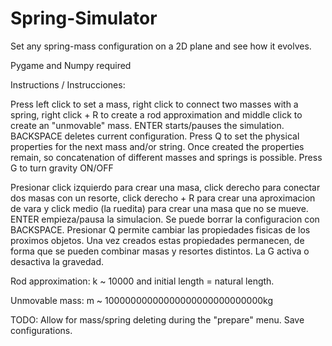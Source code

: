 # Spring-Simulator
Set any spring-mass configuration on a 2D plane and see how it evolves. 

Pygame and Numpy required

Instructions / Instrucciones:

Press left click to set a mass, right click to connect two masses with a spring, 
right click + R to create a rod approximation and middle click to create an "unmovable" mass.
ENTER starts/pauses the simulation. BACKSPACE deletes current configuration.
Press Q to set the physical properties for the next mass and/or string. Once created the properties remain, 
so concatenation of different masses and springs is possible. Press G to turn gravity ON/OFF

Presionar click izquierdo para crear una masa, click derecho para conectar dos masas con un resorte,
click derecho + R para crear una aproximacion de vara y click medio (la ruedita) para crear una masa que no se mueve.
ENTER empieza/pausa la simulacion. Se puede borrar la configuracion con BACKSPACE. Presionar Q permite cambiar
las propiedades fisicas de los proximos objetos. Una vez creados estas propiedades permanecen, de forma que se pueden combinar
masas y resortes distintos. La G activa o desactiva la gravedad.

Rod approximation: k ~ 10000 and initial length = natural length.

Unmovable mass: m ~ 10000000000000000000000000000kg

TODO: 
Allow for mass/spring deleting during the "prepare" menu. Save configurations.
